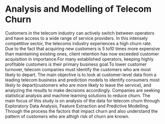 # Analysis and Modelling of Telecom Churn

Customers in the telecom industry can actively switch between operators and have access to a wide range of service providers. In this intensely competitive sector, the telecoms industry experiences a high churn rate. Due to the fact that acquiring new customers is 5 to10 times more expensive than maintaining existing ones, client retention has now exceeded customer acquisition in importance.For many established operators, keeping highly profitable customers is their primary business goal.To lower customer turnover, telecom companies must identify the customers who are most likely to depart. The main objective is to look at customer-level data from a leading telecom business and prediction models to identify consumers most likely to depart(customers who are more likely to leave the service), and analyzing the results to make decisions accordingly. Companies are seeking statistical analysis and machine learning solutions to reduce churn. The main focus of this study is on analysis of the data for telecom churn through Exploratory Data Analysis, Feature Extraction and Predictive Modelling. Through the process the factors that impact churn and also understand the pattern of customers who are athigh risk of churn are known.
